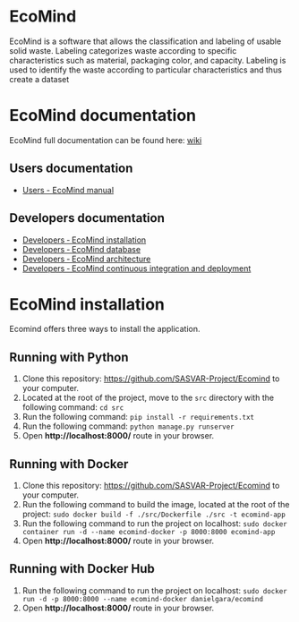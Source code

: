 # EcoMind
EcoMind is a software that allows the classification and labeling of usable solid waste. Labeling categorizes waste according to specific characteristics
such as material, packaging color, and capacity. Labeling is used to identify the waste according to particular characteristics and thus create a dataset

# EcoMind documentation
EcoMind full documentation can be found here: [wiki](https://github.com/SASVAR-Project/Ecomind/wiki)

## Users documentation
- [Users - EcoMind manual](https://github.com/SASVAR-Project/Ecomind/wiki/Users-‐-EcoMind-manual)

## Developers documentation
- [Developers ‐ EcoMind installation](https://github.com/SASVAR-Project/Ecomind/wiki/Developers-‐-EcoMind-installation)
- [Developers ‐ EcoMind database](https://github.com/SASVAR-Project/Ecomind/wiki/Developers-‐-EcoMind-database)
- [Developers ‐ EcoMind architecture](https://github.com/SASVAR-Project/Ecomind/wiki/Developers-‐-EcoMind-architecture)
- [Developers ‐ EcoMind continuous integration and deployment](https://github.com/SASVAR-Project/Ecomind/wiki/Developers-‐-EcoMind-continuous-integration-and-deployment)

# EcoMind installation
Ecomind offers three ways to install the application. 

## Running with Python
1. Clone this repository: https://github.com/SASVAR-Project/Ecomind to your computer.
2. Located at the root of the project, move to the `src` directory with the following command: `cd src`
3. Run the following command: `pip install -r requirements.txt`
4. Run the following command: `python manage.py runserver`
5. Open **http://localhost:8000/** route in your browser.

## Running with Docker
1. Clone this repository: https://github.com/SASVAR-Project/Ecomind to your computer.
2. Run the following command to build the image, located at the root of the project: `sudo docker build -f ./src/Dockerfile ./src -t ecomind-app`
3. Run the following command to run the project on localhost: `sudo docker container run -d --name ecomind-docker -p 8000:8000 ecomind-app`
4. Open **http://localhost:8000/** route in your browser.

## Running with Docker Hub
1. Run the following command to run the project on localhost: `sudo docker run -d -p 8000:8000 --name ecomind-docker danielgara/ecomind`
2. Open **http://localhost:8000/** route in your browser.